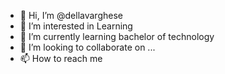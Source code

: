 - 👋 Hi, I’m @dellavarghese
- 👀 I’m interested in Learning
- 🌱 I’m currently learning bachelor of technology
- 💞️ I’m looking to collaborate on ...
- 📫 How to reach me 

<!---
dellavarghese2019/dellavarghese2019 is a ✨ special ✨ repository because its `README.md` (this file) appears on your GitHub profile.
You can click the Preview link to take a look at your changes.
--->
